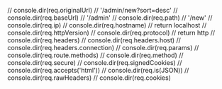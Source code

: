 // console.dir(req.originalUrl) // '/admin/new?sort=desc'
// console.dir(req.baseUrl) // '/admin'
// console.dir(req.path) // '/new'
// console.dir(req.ip) 
// console.dir(req.hostname) // return localhost
// console.dir(req.httpVersion)
// console.dir(req.protocol) // return http
// console.dir(req.headers)
// console.dir(req.headers.host)
// console.dir(req.headers.connection)
// console.dir(req.params)
// console.dir(req.route.methods)
// console.dir(req.method)
// console.dir(req.secure)
// console.dir(req.signedCookies)
// console.dir(req.accepts('html'))
// console.dir(req.is(JSON))
// console.dir(req.rawHeaders)
// console.dir(req.cookies)

